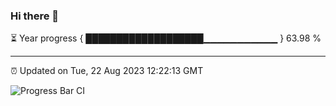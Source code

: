 ### Hi there 👋

⏳ Year progress { ███████████████████▁▁▁▁▁▁▁▁▁▁▁ } 63.98 %

---

⏰ Updated on Tue, 22 Aug 2023 12:22:13 GMT

![Progress Bar CI](https://github.com/liununu/liununu/workflows/Progress%20Bar%20CI/badge.svg)
